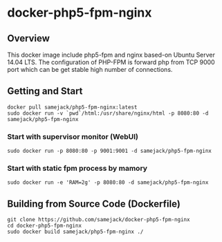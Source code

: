 # docker-php5-fpm-nginx

## Overview
This docker image include php5-fpm and nginx based-on Ubuntu Server 14.04 LTS. The configuration of PHP-FPM is forward php from TCP 9000 port which can be get stable high number of connections.

## Getting and Start
```
docker pull samejack/php5-fpm-nginx:latest
sudo docker run -v `pwd`/html:/usr/share/nginx/html -p 8080:80 -d samejack/php5-fpm-nginx
```

### Start with supervisor monitor (WebUI)
```
sudo docker run -p 8080:80 -p 9001:9001 -d samejack/php5-fpm-nginx
```

### Start with static fpm process by mamory
```
sudo docker run -e 'RAM=2g' -p 8080:80 -d samejack/php5-fpm-nginx
```

## Building from Source Code (Dockerfile)
```
git clone https://github.com/samejack/docker-php5-fpm-nginx
cd docker-php5-fpm-nginx
sudo docker build samejack/php5-fpm-nginx ./
```
